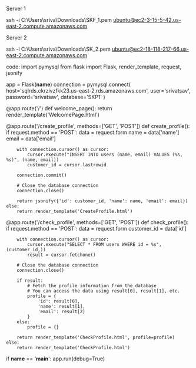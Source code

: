 Server 1

ssh -i C:\Users\sriva\Downloads\SKF_1.pem ubuntu@ec2-3-15-5-42.us-east-2.compute.amazonaws.com

Server 2

ssh -i C:\Users\sriva\Downloads\SK_2.pem ubuntu@ec2-18-118-217-66.us-east-2.compute.amazonaws.com

code:
import pymysql
from flask import Flask, render_template, request, jsonify

app = Flask(__name__)
connection = pymysql.connect(
    host='sqlrds.ckrzivzfkk23.us-east-2.rds.amazonaws.com',
    user='srivatsav',
    password='srivatsav',
    database='SKP1'
)

@app.route('/')
def welcome_page():
    return render_template('WelcomePage.html')

@app.route('/create_profile', methods=['GET', 'POST'])
def create_profile():
    if request.method == 'POST':
        data = request.form
        name = data['name']
        email = data['email']

        with connection.cursor() as cursor:
            cursor.execute("INSERT INTO users (name, email) VALUES (%s, %s)", (name, email))
            customer_id = cursor.lastrowid

        connection.commit()
        
        # Close the database connection
        connection.close()

        return jsonify({'id': customer_id, 'name': name, 'email': email})
    else:
        return render_template('CreateProfile.html')

@app.route('/check_profile', methods=['GET', 'POST'])
def check_profile():
    if request.method == 'POST':
        data = request.form
        customer_id = data['id']

        with connection.cursor() as cursor:
            cursor.execute("SELECT * FROM users WHERE id = %s", (customer_id,))
            result = cursor.fetchone()

        # Close the database connection
        connection.close()

        if result:
            # Fetch the profile information from the database
            # You can access the data using result[0], result[1], etc.
            profile = {
                'id': result[0],
                'name': result[1],
                'email': result[2]
            }
        else:
            profile = {}

        return render_template('CheckProfile.html', profile=profile)
    else:
        return render_template('CheckProfile.html')

if __name__ == '__main__':
    app.run(debug=True)
